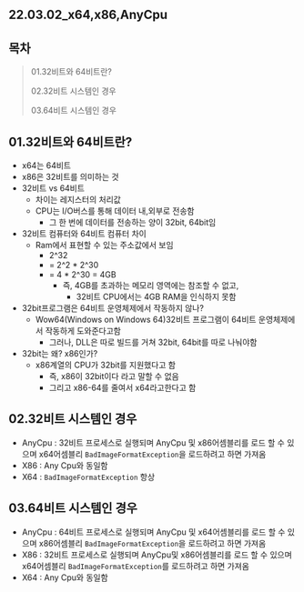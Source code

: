 ## 22.03.02_x64,x86,AnyCpu

## 목차

> 01.32비트와 64비트란?
>
> 02.32비트 시스템인 경우
>
> 03.64비트 시스템인 경우

## 01.32비트와 64비트란?

- x64는 64비트
- x86은 32비트를 의미하는 것
- 32비트 vs 64비트
  - 차이는 레지스터의 처리값
  - CPU는 I/O버스를 통해 데이터 내,외부로 전송함
    - 그 한 번에 데이터를 전송하는 양이 32bit, 64bit임
- 32비트 컴퓨터와 64비트 컴퓨터 차이
  - Ram에서 표현할 수 있는 주소값에서 보임
    - 2^32 
    - = 2^2 * 2^30
    - = 4 * 2^30 = 4GB
      - 즉, 4GB를 초과하는 메모리 영역에는 참조할 수 없고,
        - 32비트 CPU에서는 4GB RAM을 인식하지 못함
- 32bit프로그램은 64비트 운영체제에서 작동하지 않나?
  - Wow64(Windows on Windows 64)32비트 프로그램이 64비트 운영체제에서 작동하게 도와준다고함
    - 그러나, DLL은 따로 빌드를 거쳐 32bit, 64bit를 따로 나눠야함
- 32bit는 왜? x86인가?
  - x86계열의 CPU가 32bit를 지원했다고 함
    - 즉, x86이 32bit이다 라고 말할 수 없음
    - 그리고 x86-64를 줄여서 x64라고한다고 함

## 02.32비트 시스템인 경우

- AnyCpu : 32비트 프로세스로 실행되며 AnyCpu 및 x86어셈블리를 로드 할 수 있으며 x64어셈블리 `BadImageFormatException`을 로드하려고 하면 가져옴
- X86 : Any Cpu와 동일함
- X64 : `BadImageFormatException` 항상

## 03.64비트 시스템인 경우

- AnyCpu : 64비트 프로세스로 실행되며 AnyCpu 및 x64어셈블리를 로드 할 수 있으며 x86어셈블리 `BadImageFormatException`을 로드하려고 하면 가져옴
- X86 : 32비트 프로세스로 실행되며 AnyCpu및 x86어셈블리를 로드 할 수 있으며 x64어셈블리 `BadImageFormatException`를 로드하려고 하면 가져옴
- X64 : Any Cpu와 동일함

